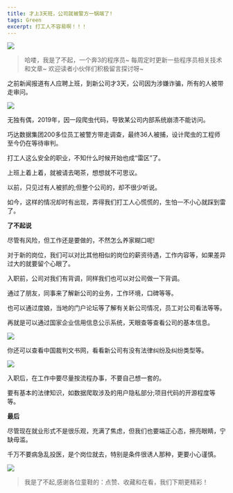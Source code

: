 ```yaml
---
title: 才上3天班，公司就被警方一锅端了!
tags: Green
excerpt: 打工人不容易啊！！！
---
```


![](https://files.mdnice.com/user/26582/8435f211-6ee1-4121-b456-2a84fe48f44c.jpg)



> 哈喽，我是了不起，一个奔3的程序员~
> 每周定时更新一些程序员相关技术和文章~
>欢迎读者小伙伴们积极留言探讨呀~

之前新闻报道有人应聘上班，到新公司才3天，公司因为涉嫌诈骗，所有的人被带走审问。

![](https://files.mdnice.com/user/26582/57649c81-aad3-49c0-8f5a-a72b0f939ddf.jpg)

无独有偶，2019年，因一段爬虫代码，导致某公司内部系统崩溃不能访问。

巧达数据集团200多位员工被警方带走调查，最终36人被捕，设计爬虫的工程师至今仍在等待审判。

打工人这么安全的职业，不知什么时候开始也成“雷区”了。

上班上着上着，就被请去喝茶，想想就不可思议。

以前，只见过有人被抓的;但整个公司的，却不很少听说。

如今，这样的情况却时有出现，弄得我们打工人心慌慌的，生怕一不小心就踩到雷了。

**了不起说**

尽管有风险，但工作还是要做的，不然怎么养家糊口呢!

对于新的岗位，我们可以对比其他相似的岗位的薪资待遇，工作内容等，如果差异过大的就要留个心眼了。

入职前，公司对我们有背调，同样我们也可以对公司做一下背调。

通过了朋友，同事来了解新公司的业务，工作环境，口碑等等。

也可以通过度娘，当地的门户论坛等了解有关新公司情况，员工对公司看法等等。

再就是可以通过国家企业信用信息公示系统，天眼查等查看公司的基本信息。

![](https://files.mdnice.com/user/26582/bc67c209-592e-43d6-84db-5c69d55702d1.jpg)

你还可以查看中国裁判文书网，看看新公司有没有法律纠纷及纠纷类型等。

![](https://files.mdnice.com/user/26582/c077d39d-7ed2-4dea-829b-2542a4773e64.jpg)

入职后，在工作中要尽量按流程办事，不要自己想一套的。

要有基本的法律知识，如数据爬取涉及的用户隐私部分;项目代码的开源程度等等。

**最后**

尽管现在就业形式不是很乐观，充满了焦虑，但我们也要端正心态，擦亮眼睛，宁缺毋滥。

千万不要病急乱投医，是个岗位就去，特别是条件很诱人那种，更要小心谨慎。

![](https://files.mdnice.com/user/26582/b57209e5-4b9e-469f-b329-873c69cdec7b.jpg)

>我是了不起,感谢各位童鞋的：点赞、收藏和在看，我们下期更精彩！


















